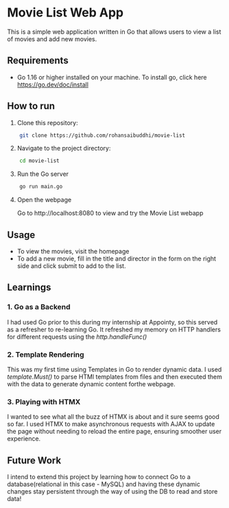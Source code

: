 # Movie List Web App

This is a simple web application written in Go that allows users to view a list of movies and add new movies.

## Requirements
- Go 1.16 or higher installed on your machine.
To install go, click here https://go.dev/doc/install

## How to run

1. Clone this repository:
```bash
    git clone https://github.com/rohansaibuddhi/movie-list
```
2. Navigate to the project directory:
```bash
    cd movie-list
```
3. Run the Go server
```bash
    go run main.go
```
4. Open the webpage

    Go to http://localhost:8080 to view and try the Movie List webapp

## Usage
- To view the movies, visit the homepage
- To add a new movie, fill in the title and director in the form on the right side and click submit to add to the list. 

## Learnings

### 1. Go as a Backend

I had used Go prior to this during my internship at Appointy, so this served as a refresher to re-learning Go. It refreshed my memory on HTTP handlers for different requests using the _http.handleFunc()_

### 2. Template Rendering
This was my first time using Templates in Go to render dynamic data. I used _template.Must()_ to parse HTMl templates from files and then executed them with the data to generate dynamic content forthe webpage.

### 3. Playing with HTMX
I wanted to see what all the buzz of HTMX is about and it sure seems good so far. I used HTMX to make asynchronous requests with AJAX to update the page without needing to reload the entire page, ensuring smoother user experience. 

## Future Work
I intend to extend this project by learning how to connect Go to a database(relational in this case - MySQL) and having these dynamic changes stay persistent through the way of using the DB to read and store data!